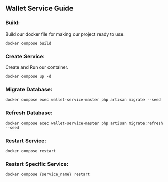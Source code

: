 ## Wallet Service Guide

### Build:

Build our docker file for making our project ready to use.

```shell
docker compose build
```

### Create Service:


Create and Run our container. 

```shell
docker compose up -d
```


### Migrate Database:

```shell
docker compose exec wallet-service-master php artisan migrate --seed
```


### Refresh Database:

```shell
docker compose exec wallet-service-master php artisan migrate:refresh --seed
```


### Restart Service:

```shell
docker compose restart
```


### Restart Specific Service:

```shell
docker compose {service_name} restart
```

